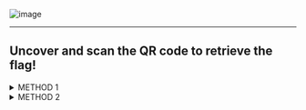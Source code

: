![image](https://user-images.githubusercontent.com/66912443/186401171-19392d4a-525c-46df-82c9-7e8e133c37e7.png)

____________________________________________________________________________________________________________________

## Uncover and scan the QR code to retrieve the flag!

<details>
<summary> METHOD 1 </summary>
  <p></p>
On tarting the machine we are sent to '/home/ubuntu/confidential/' presenting us with the PDF we need to extract the QR code from.
  <p></p>

![image](https://user-images.githubusercontent.com/66912443/186401405-b90598ea-9e6f-4d56-965c-1865d8b6f6d7.png)

As we know the QR code is hidden within the pdf, it only makes sense to find a tool that makes this possible. Unfortunately for this box access is denied on installing any tools to help so we must move the file out from this VM into another, or your own device to make the use of tools possible.

The first step would be to create a netcat session that will listen and transmit the file:

``` nc -lvnp 2000 < Repdf.pdf ```

![image](https://user-images.githubusercontent.com/66912443/186407875-551c6578-3dc6-4403-bce6-174f63e070e6.png)

On the attacker machine, we then setup another netcat session to accept the file. As seen below the file has been accepted and now sits in the current working directory on the attack machine.

``` nc [ip] 2000 > examine.pdf ```

![image](https://user-images.githubusercontent.com/66912443/186408034-6b45036a-256c-4826-ae39-d9091caa1db9.png)

Next is to extract the images. For this example I will be using 'pdfimages with the following command:

``` pdfimages examine.pdf image ```

This will rip the images from the PDF and name them starting with 'image'. As you can see in the picture below this has outputted 3 files. Two of these files are the warning sign seen in the earlier PDF. However, the third image shows off just the pdf message without the covering!

![image](https://user-images.githubusercontent.com/66912443/186410070-cb88df30-5f9a-4f2a-90c1-463743b9fb7c.png)


From this point on you can scan the file using any QR code scanner and find the flag! If you scan with phone its best to copy it and send it to youself as its a long complicated string of characters.

____________________________________________________________________________________________________________________  

</details>

<details>
<summary> METHOD 2 </summary>
  <p></p>
By right clicking the image and chosing 'Save Image As' you can skip all the fuss as this saves the file without the red warning label.

![image](https://user-images.githubusercontent.com/66912443/186406652-36e85cea-fccc-4c2d-92f8-a5e4694eb498.png)

From this point on you can scan the file using any QR code scanner and find the flag! If you scan with phone its best to copy it and send it to youself as its a long complicated string of characters.

____________________________________________________________________________________________________________________

</details>







